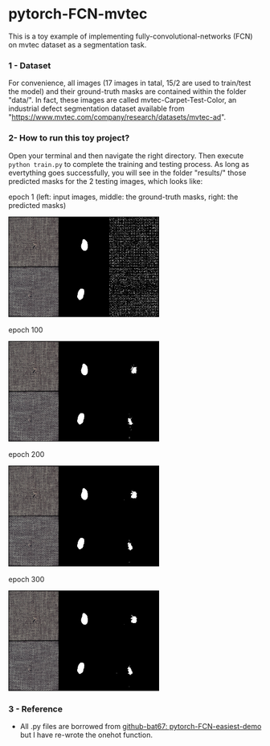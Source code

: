 # pytorch-FCN-mvtec
This is a toy example of implementing fully-convolutional-networks (FCN) on mvtec dataset as a segmentation task.

### 1 - Dataset
For convenience, all images (17 images in tatal, 15/2 are used to train/test the model) and their ground-truth masks are contained within the folder "data/". In fact, these images are called mvtec-Carpet-Test-Color, an industrial defect segmentation dataset available from "https://www.mvtec.com/company/research/datasets/mvtec-ad".

### 2- How to run this toy project?
Open your terminal and then navigate the right directory. Then execute `python train.py` to complete the training and testing process. As long as evertything goes successfully, you will see in the folder "results/" those predicted  masks for the 2 testing images, which looks like:

epoch 1 (left: input images, middle: the ground-truth masks, right: the predicted masks)

<img src="https://github.com/suzyi/pytorch-FCN-mvtec/blob/main/results/epoch_1.png" width=300px/>

epoch 100

<img src="https://github.com/suzyi/pytorch-FCN-mvtec/blob/main/results/epoch_100.png" width=300px/>

epoch 200

<img src="https://github.com/suzyi/pytorch-FCN-mvtec/blob/main/results/epoch_200.png" width=300px/>

epoch 300

<img src="https://github.com/suzyi/pytorch-FCN-mvtec/blob/main/results/epoch_300.png" width=300px/>

### 3 - Reference
+ All .py files are borrowed from [github-bat67: pytorch-FCN-easiest-demo](https://github.com/bat67/pytorch-FCN-easiest-demo) but I have re-wrote the onehot function.
